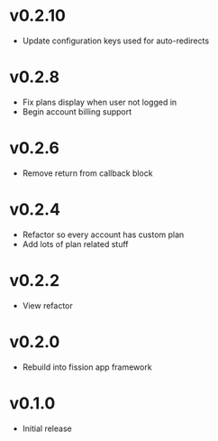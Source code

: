 # v0.2.10
* Update configuration keys used for auto-redirects

# v0.2.8
* Fix plans display when user not logged in
* Begin account billing support

# v0.2.6
* Remove return from callback block

# v0.2.4
* Refactor so every account has custom plan
* Add lots of plan related stuff

# v0.2.2
* View refactor

# v0.2.0
* Rebuild into fission app framework

# v0.1.0
* Initial release
